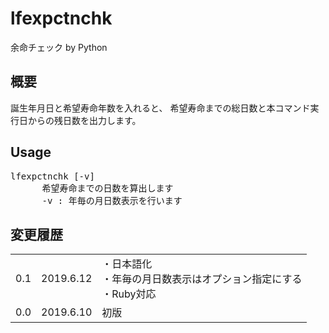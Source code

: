 # lfexpctnchk

余命チェック by Python

## 概要
誕生年月日と希望寿命年数を入れると、
希望寿命までの総日数と本コマンド実行日からの残日数を出力します。

## Usage
<pre>
lfexpctnchk [-v]
      希望寿命までの日数を算出します
      -v : 年毎の月日数表示を行います
</pre>

## 変更履歴
<table>
	<tr><td>0.1</td><td>2019.6.12</td><td>
		<div>・日本語化</div>
		<div>・年毎の月日数表示はオプション指定にする</div>
		<div>・Ruby対応</div>
	</td>
	<tr><td>0.0</td><td>2019.6.10</td><td>
		<div>初版</div>
	</td>
</table>
